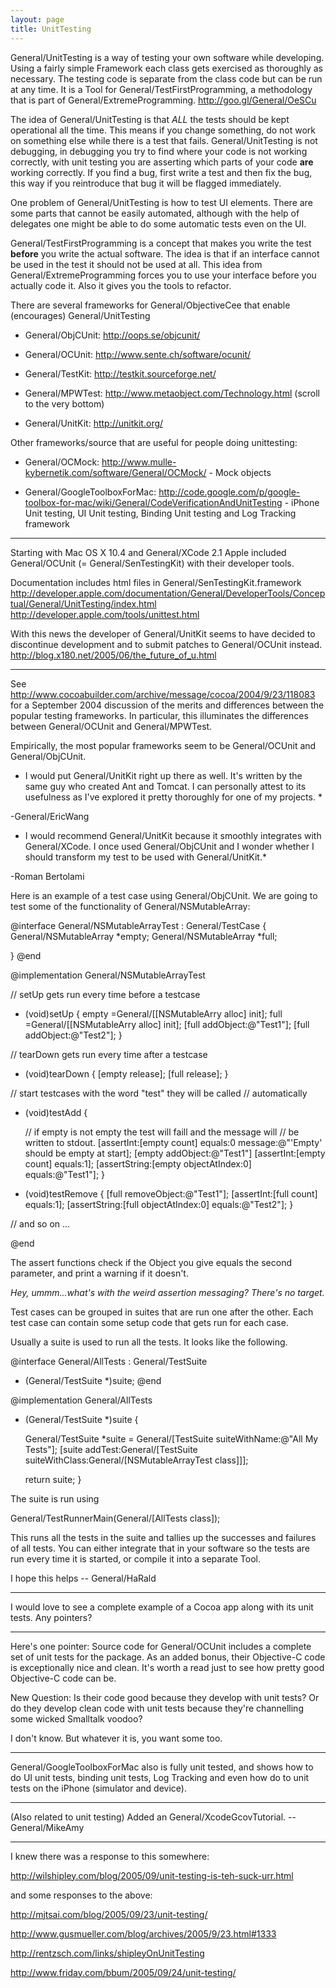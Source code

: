 ```yaml
---
layout: page
title: UnitTesting
---
```




General/UnitTesting is a way of testing your own software while developing. Using a fairly simple Framework each class gets exercised as thoroughly as necessary. The testing code is separate from the class code but can be run at any time. It is a Tool for General/TestFirstProgramming, a methodology that is part of General/ExtremeProgramming. http://goo.gl/General/OeSCu

The idea of General/UnitTesting is that _ALL_ the tests should be kept operational all the time. This means if you change something, do not work on something else while there is a test that fails. General/UnitTesting is not debugging, in debugging you try to find where your code is not working correctly, with unit testing you are asserting which parts of your code **are** working correctly. If you find a bug, first write a test and then fix the bug, this way if you reintroduce that bug it will be flagged immediately.

One problem of General/UnitTesting is how to test UI elements. There are some parts that cannot be easily automated,
although with the help of delegates one might be able to do some automatic tests even on the UI.

General/TestFirstProgramming is a concept that makes you write the test **before** you write the actual software. The idea is that if an interface cannot be used in the test it should not be used at all. This idea from General/ExtremeProgramming forces you to use your interface before you actually code it. Also it gives you the tools to refactor.

There are several frameworks for General/ObjectiveCee that enable (encourages) General/UnitTesting


* General/ObjCUnit: http://oops.se/objcunit/

* General/OCUnit: http://www.sente.ch/software/ocunit/

* General/TestKit: http://testkit.sourceforge.net/

* General/MPWTest: http://www.metaobject.com/Technology.html (scroll to the very bottom)

* General/UnitKit: http://unitkit.org/



Other frameworks/source that are useful for people doing unittesting:


* General/OCMock: http://www.mulle-kybernetik.com/software/General/OCMock/ - Mock objects

* General/GoogleToolboxForMac: http://code.google.com/p/google-toolbox-for-mac/wiki/General/CodeVerificationAndUnitTesting - iPhone Unit testing, UI Unit testing, Binding Unit testing and Log Tracking framework



----

Starting with Mac OS X 10.4 and General/XCode 2.1 Apple included General/OCUnit (= General/SenTestingKit) with their developer tools. 

Documentation includes 
html files in General/SenTestingKit.framework
http://developer.apple.com/documentation/General/DeveloperTools/Conceptual/General/UnitTesting/index.html
http://developer.apple.com/tools/unittest.html

With this news the developer of General/UnitKit seems to have decided to discontinue development and to submit patches to General/OCUnit instead.
http://blog.x180.net/2005/06/the_future_of_u.html

----

See http://www.cocoabuilder.com/archive/message/cocoa/2004/9/23/118083 for a September 2004 discussion of the merits and differences between the popular testing frameworks.  In particular, this illuminates the differences between General/OCUnit and General/MPWTest.

Empirically, the most popular frameworks seem to be General/OCUnit and General/ObjCUnit.

* I would put General/UnitKit right up there as well. It's written by the same guy who created Ant and Tomcat. I can personally attest to its usefulness as I've explored it pretty thoroughly for one of my projects. *

-General/EricWang

* I would recommend General/UnitKit because it smoothly integrates with General/XCode. I once used General/ObjCUnit and I wonder whether I should transform my test to be used with General/UnitKit.*

-Roman Bertolami

Here is an example of a test case using General/ObjCUnit. We are going to test some of the functionality of General/NSMutableArray:

    

@interface General/NSMutableArrayTest : General/TestCase {
    General/NSMutableArray	*empty;
    General/NSMutableArray	*full;
    
}
@end

@implementation General/NSMutableArrayTest

// setUp gets run every time before a testcase
- (void)setUp {
    empty =General/[[NSMutableArry alloc] init];
    full =General/[[NSMutableArry alloc] init];
	[full addObject:@"Test1"];
	[full addObject:@"Test2"];
}

// tearDown gets run every time after a testcase
- (void)tearDown {
    [empty release];
    [full release];
}

// start testcases with the word "test" they will be called
// automatically

- (void)testAdd {

	// if empty is not empty the test will faill and the message will
	// be written to stdout.
	[assertInt:[empty count] equals:0 message:@"'Empty' should be empty at start];
	[empty addObject:@"Test1"]
	[assertInt:[empty count] equals:1];
	[assertString:[empty objectAtIndex:0] equals:@"Test1"];
}

- (void)testRemove {
	[full removeObject:@"Test1"];
	[assertInt:[full count] equals:1];
	[assertString:[full objectAtIndex:0] equals:@"Test2"];
}

// and so on ...

@end



The assert functions check if the Object you give equals the second parameter, and print a warning if it doesn't.

*Hey, ummm...what's with the weird assertion messaging? There's no target.*

Test cases can be grouped in suites that are run one after the other. Each test case can contain some setup code that gets run for each case.

Usually a suite is used to run all the tests. It looks like the following.

    

@interface General/AllTests : General/TestSuite
+ (General/TestSuite *)suite;
@end

@implementation General/AllTests
+ (General/TestSuite *)suite {

    General/TestSuite *suite = General/[TestSuite suiteWithName:@"All My Tests"];
    [suite addTest:General/[TestSuite suiteWithClass:General/[NSMutableArrayTest class]]];

    return suite;
}



The suite is run using 

    
General/TestRunnerMain(General/[AllTests class]);


This runs all the tests in the suite and tallies up the successes and failures of all tests. You can either integrate that in your software so the tests are run every time it is started, or compile it into a separate Tool.

I hope this helps -- General/HaRald

----
I would love to see a complete example of a Cocoa app along with its unit tests.  Any pointers?

----
Here's one pointer:  Source code for General/OCUnit includes a complete set of unit tests for the package.  As an added bonus, their Objective-C code is exceptionally nice and clean.  It's worth a read just to see how pretty good Objective-C code can be.

New Question: Is their code good because they develop with unit tests?  Or do they develop clean code with unit tests because they're channelling some wicked Smalltalk voodoo?

I don't know.  But whatever it is, you want some too.

----
General/GoogleToolboxForMac also is fully unit tested, and shows how to do UI unit tests, binding unit tests, Log Tracking and even how do to unit tests on the iPhone (simulator and device).

----
(Also related to unit testing) Added an General/XcodeGcovTutorial. -- General/MikeAmy

----

I knew there was a response to this somewhere:

http://wilshipley.com/blog/2005/09/unit-testing-is-teh-suck-urr.html

and some responses to the above:

http://mjtsai.com/blog/2005/09/23/unit-testing/

http://www.gusmueller.com/blog/archives/2005/9/23.html#1333

http://rentzsch.com/links/shipleyOnUnitTesting

http://www.friday.com/bbum/2005/09/24/unit-testing/

